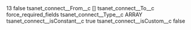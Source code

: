 <?xml version="1.0" encoding="UTF-8"?>
<CustomMetadata xmlns="http://soap.sforce.com/2006/04/metadata" xmlns:xsi="http://www.w3.org/2001/XMLSchema-instance" xmlns:xsd="http://www.w3.org/2001/XMLSchema">
    <label>13</label>
    <protected>false</protected>
    <values>
        <field>tsanet_connect__From__c</field>
        <value xsi:type="xsd:string">[]</value>
    </values>
    <values>
        <field>tsanet_connect__To__c</field>
        <value xsi:type="xsd:string">force_required_fields</value>
    </values>
    <values>
        <field>tsanet_connect__Type__c</field>
        <value xsi:type="xsd:string">ARRAY</value>
    </values>
    <values>
        <field>tsanet_connect__isConstant__c</field>
        <value xsi:type="xsd:boolean">true</value>
    </values>
    <values>
        <field>tsanet_connect__isCustom__c</field>
        <value xsi:type="xsd:boolean">false</value>
    </values>
</CustomMetadata>
